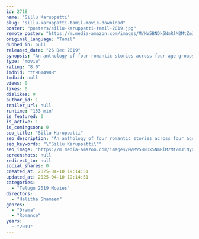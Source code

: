 ```yaml
---
id: 2718
name: "Sillu Karuppatti"
slug: "sillu-karuppatti-tamil-movie-download"
poster: "posters/sillu-karuppatti-tamil-2019.jpg"
remote_poster: "https://m.media-amazon.com/images/M/MV5BNDk5NmRlM2MtZmJiNy00YTZhLWJlMjUtY2I5MTQ1MzExMjBiXkEyXkFqcGdeQXVyODIwMDI1NjM@._V1_SX300.jpg"
original_language: "Tamil"
dubbed_in: null
released_date: "26 Dec 2019"
synopsis: "An anthology of four romantic stories across four age groups connected by that magical thread called love."
type: "movie"
rating: "8.0"
imdbid: "tt9614988"
tmdbid: null
views: 0
likes: 0
dislikes: 0
author_id: 1
trailer_url: null
runtime: "153 min"
is_featured: 0
is_active: 1
is_comingsoon: 0
seo_title: "Sillu Karuppatti"
seo_description: "An anthology of four romantic stories across four age groups connected by that magical thread called love."
seo_keywords: "\"Sillu Karuppatti\""
seo_image: "https://m.media-amazon.com/images/M/MV5BNDk5NmRlM2MtZmJiNy00YTZhLWJlMjUtY2I5MTQ1MzExMjBiXkEyXkFqcGdeQXVyODIwMDI1NjM@._V1_SX300.jpg"
screenshots: null
redirect_to: null
social_shares: 0
created_at: 2025-04-10 19:14:51
updated_at: 2025-04-10 19:14:51
categories:
  - "Telugu 2019 Movies"
directors:
  - "Halitha Shameem"
genres:
  - "Drama"
  - "Romance"
years:
  - "2019"
---
```

